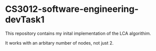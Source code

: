 # CS3012-software-engineering-devTask1
This repository contains my inital implementation of the LCA algorithim.

It works with an arbitary number of nodes, not just 2.
